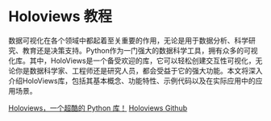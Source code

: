 # Holoviews 教程

<show-structure depth="2"/>

数据可视化在各个领域中都起着至关重要的作用，无论是用于数据分析、科学研究、教育还是决策支持。Python作为一门强大的数据科学工具，拥有众多的可视化库。其中，HoloViews是一个备受欢迎的库，它可以轻松创建交互性可视化，无论你是数据科学家、工程师还是研究人员，都会受益于它的强大功能。本文将深入介绍HoloViews库，包括其基本概念、功能特性、示例代码以及在实际应用中的应用场景。


<seealso>
<category ref="ref_docs">
    <a href="https://mp.weixin.qq.com/s/JhPFHF2yvwiWkEkQsGpvjg">Holoviews，一个超酷的 Python 库！</a>
</category>
<category ref="ref_github">
    <a href="https://github.com/holoviz/holoviews">Holoviews Github</a>
</category>
<category ref="ref_issues"></category>
<category ref="ref_hf"></category>
<category ref="ref_ms"></category>
</seealso>